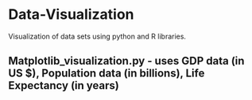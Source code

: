 # Data-Visualization
Visualization of data sets using python and R libraries.

## Matplotlib_visualization.py - uses GDP data (in US $), Population data (in billions), Life Expectancy (in years)
